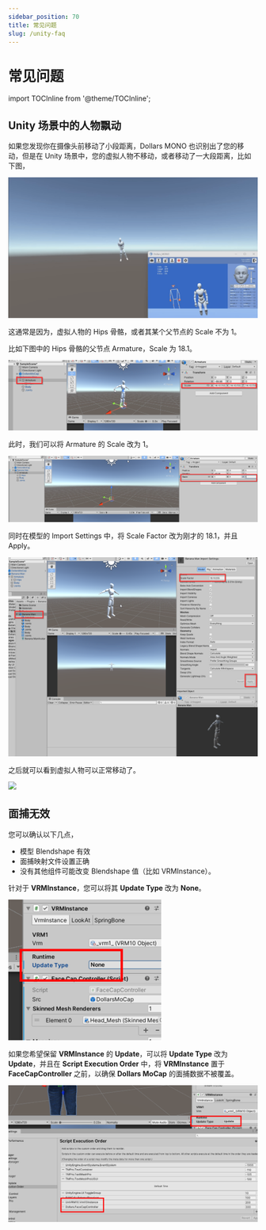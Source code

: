 ```yaml
---
sidebar_position: 70
title: 常见问题
slug: /unity-faq
---	
```


# 常见问题

import TOCInline from '@theme/TOCInline';

<TOCInline toc={toc} />

## Unity 场景中的人物飘动

如果您发现你在摄像头前移动了小段距离，Dollars MONO 也识别出了您的移动，但是在 Unity 场景中，您的虚拟人物不移动，或者移动了一大段距离，比如下图，

![](../../img/unityfaq1.gif)

这通常是因为，虚拟人物的 Hips 骨骼，或者其某个父节点的 Scale 不为 1。

比如下图中的 Hips 骨骼的父节点 Armature，Scale 为 18.1。

![](../../img/2023_11_13_17_35_49.png)

此时，我们可以将 Armature 的 Scale 改为 1。

![](../../img/2023_11_13_17_41_08.png)

同时在模型的 Import Settings 中，将 Scale Factor 改为刚才的 18.1，并且 Apply。

![](../../img/2023_11_13_17_41_40.png)

之后就可以看到虚拟人物可以正常移动了。

![](../../img/unityfaq2.gif)

## 面捕无效

您可以确认以下几点，

- 模型 Blendshape 有效
- 面捕映射文件设置正确
- 没有其他组件可能改变 Blendshape 值（比如 VRMInstance）。

针对于 **VRMInstance**，您可以将其 **Update Type** 改为 **None**。

![](../../img/2024_12_18_11_38_31.png)

如果您希望保留 **VRMInstance** 的 **Update**，可以将 **Update Type** 改为 **Update**，并且在 **Script Execution Order** 中，将 **VRMInstance** 置于 **FaceCapController** 之前，以确保 **Dollars MoCap** 的面捕数据不被覆盖。

![](../../img/2024_12_18_11_38_49.png)
